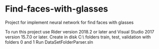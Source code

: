 # Find-faces-with-glasses
Project for implement neural network for find faces with glasses

To run this project use Rider version 2018.2 or later and Visual Studio 2017 version 15.7.0 or later.
Create in disk C:\ folders train, test, validation with folders 0 and 1
Run DataSetFolderParser.sln

